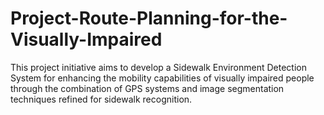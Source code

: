 # Project-Route-Planning-for-the-Visually-Impaired
This project initiative aims to develop a Sidewalk Environment Detection System for enhancing the mobility capabilities of visually impaired people through the combination of GPS systems and image segmentation techniques refined for sidewalk recognition.
